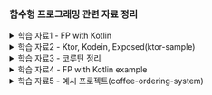 ### 함수형 프로그래밍 관련 자료 정리


<details>
  <summary>학습 자료1 - FP with Kotlin</summary>

  [[해당 문서는 이 링크의 글을 번역해 정리한 것입니다.](https://doordash.engineering/2022/03/22/how-to-leverage-functional-programming-in-kotlin-to-write-better-cleaner-code/)]

1. 함수형 프로그래밍(FP)이란?
    - 프로그램이 함수의 적용과 조합으로 구성되는 프로그래밍 패러다임
    - **순수 함수, 불변 상태, 함수 조합**이 주요 개념
2. 함수형 프로그래밍(FP)과 명령형 프로그래밍(IP)의 비교
    - 프로그래머의 초점: FP에서는 입력, 출력, 변환에 초점을 맞춤
    - 상태 변경: FP는 **불변 상태**를 사용하며, IP는 가변 상태를 사용
    - 주요 흐름 제어: FP는 함수를 사용하여 데이터를 변환, IP는 루프와 조건문, 함수 호출을 사용
3. Kotlin에서의 함수형 프로그래밍
    - Kotlin은 다중 패러다임 언어로서, 개발자가 FP와 IP를 함께 사용할 수 있음
    - Kotlin은 Java와 완벽하게 호환되므로 Java 객체에도 FP 스타일의 함수를 적용할 수 있음
4. 함수형 프로그래밍 스타일 코드 작성의 이점
    - 부작용이 없는 실행: 순수 함수를 사용하면 예상치 못한 결과를 초래하는 부작용이 없음
    - 기존 함수에 대한 쉬운 반복: 순수 함수를 사용하면 기존 로직을 쉽게 수정하고 확장할 수 있음
    - 테스트 용이성 증가: 순수 함수를 사용하면 입력과 출력이 결정적이므로 테스트 작성이 쉬워짐
5. 함수형 프로그래밍의 단점
    - 호출 스택에 따른 오버헤드: **인라인 함수**를 사용하여 해결 가능
    - 속도 및 메모리 사용 문제: **병렬 처리**를 통해 성능 향상 가능
    - 입출력 작업(I/O) 문제: I/O 작업에서 순수 함수 사용이 어려울 수 있으나, Kotlin은 다중 패러다임 언어로서 적절한 패러다임 선택이 가능함
6. 코틀린을 이용한 FP 활용
    1. 고차 함수(high-order function)와 람다(lambdas)
        1. 코틀린의 함수는 일급 객체로서 변수에 저장하고 함수의 인수 및 반환 값으로 전달할 수 있다.
        2. 람다 표현식은 함수 선언 없이 바로 표현식으로 전달되는 함수이다.
            
            ```kotlin
            
            deliveries.sumOf { delivery -> delivery.customerTip }
            ```
            
    2. 컬렉션 기반 연산
        1. 코틀린은 FP 스타일 계산을 위한 강력한 컬렉션 기반 연산을 제공한다.
        2. 변환, 필터링, 그룹화, 집계 등의 연산이 가능하다.
    3. 코틀린을 이용한 FP 예시
        1. 주어진 배달 목록에서 총 지불 금액이 $10 이상인 것만 반환
            
            ```kotlin
            return deliveries
                .map { delivery -> delivery.basePay + delivery.customerTip }
                .filter { totalPay -> totalPay > 10 }
            ```
            
        2. 고객 팁이 $5 이상인 배달 중 최근 10건의 배달의 대시 ID를 가져오기
            
            ```kotlin
            val result = deliveries
                .filter { it.customerTip > 5 }
                .sortedByDescending { it.dropOffTime }
                .map { it.dasherId }
                .take(10)
            ```
            
        3. 대시 ID 별로 각 시간대별 팁 합계를 계산
            
            ```kotlin
            val result = deliveries
                .groupBy { it.dasherId }
                .mapValues { it.value
                    .groupBy { delivery -> 
                        delivery.dropOffTime.get(Calendar.HOUR_OF_DAY) 
                    }
                    .mapValues { hourToDeliveries -> 
                        hourToDeliveries.value.sumOf { delivery -> 
                            delivery.customerTip
                        }
                    }
                }
            ```
            
</details>



<details>
  <summary>학습 자료2 - Ktor, Kodein, Exposed(ktor-sample)</summary>

1. 기본적으로 Intellij에서 설정으로 Dependency 추가해서 만들 수 있는 건 동일
2. 다만, Kodein은 따로 설정해줘야 하고 코틀린 버전과 호환되는지 체크 필요
3. DB Config를 현재는 코드상에서 받고 있는데 Ktor에서 권장하는 방식인 application.conf 로 추후 뺄 예정
4. 기본 지식
    - Ktor : Jetbrains 개발, 코루틴을 사용해 비동기 및 논블록킹 지원
    - Kodein : Kotlin으로 작성된 DI Framework
    - Exposed : Kotlin을 위한 ORM
5. 코드는 거의 기본 생성되는 예제 코드 수준에 Kodein만 추가한 상태. -> 더 개선 예정
    - Kodein 깃헙 코드를 보며 리팩토링 진행
    - 3/22 주요 변경 사항
      - `configureRouting` 함수를 정의하지 않고 `Users.Controller` 클래스에서 URL 경로를 처리 가능해짐
      - URL 경로를 캡슐화함
        - `@Resource` 를 사용해 Routing 코드 변경
      - `bindSingletom()` 함수 : instance() 받을 수 있게 수정
        - `module()` 함수에서 싱글턴 객체 만드는 함수 사용 통일
      - `application.conf`에 DB config 추가
        - `DatabaseFactory`에 하드코딩된 DB 정보 삭제 후 config(singleton)에서 가져오게 수정
        - `main()` 함수 수정 : `EngineMain.main(args)`로 시작하게 수정
      - 비즈니스 로직과 데이터베이스 접근 로직 분리

      - 상세 변경 관련 정보
        - `Application.configureRouting` 함수에 직접 정의했던 것을 `Users.Controller` 클래스에서 `Routing` 객체를 확장해 처리
        - 위 변경에 따라 `Application.module` 함수에서 `configureRouting` 함수 호출 대신 `kodeinApplication` 함수를 호출하고 `bindSingletone` 함수로 `Database`, `UserService` 등록함
        - `configureRouting` 함수를 정의하지 않고 `Users.Controller` 클래스에서 URL 경로를 처리 가능해짐
      
    - 3/23
      - package 구조 변경(User - application, controller, domain, infra)
      - KodeinController를 이용해 Routing 자동 등록
        - UserController가 KodeinController를 상속하고 있었음('ㅁ')
        - UserController를 KodeinApplication block에 singleton으로 등록하면 경로가 자동 등록됨
        - Routing.kt 파일 삭제
      - UserService를 Interface로 만들고 UserServiceImpl 생성 
        - 할 필요는 없지만 테코 짜기 전에 그냥 좀 쉽게 하려고 . . . 
        - UserServiceImpl 만듦에 따라 UserServiceImpl을 binding 해줌
      - user update 값 nullable 하게 바

    - 코드 설명  
    ```kotlin
    // 제네릭 타입 T에 대해 런타임에도 사용할 수 있도록 reified keyword 사용
    // 타입 정보가 런타임에도 필요한 이유는, Kodein 라이브러리에서 객체 생성과 객체 관리를 분리해 처리하기 때문임
    // 객체 생성해 바인딩하는 건 런타임에 수행되어 생성된 객체를 관리하기 위해서는 런타임에도 객체의 타입 정보가 필요함

    // 예시)
    // DatabaseFactory.create 의 경우 Database 객체를 리턴함. 이 리턴되는 타입이 T로 바인딩 된다.
    // T로 바인딩된 Database 객체는 함수를 통해 NoArgBindingDI 타입이 확장한 함수 리터럴에서 사용된다.
    // 예를 들어, UserDatabaseRepository 에서 Database 객체를 매개변수로 받아 생성하는데
    // bindSingleton { UserDatabaseRepository(instance()) } <- 여기 instance() 호출 시 Database 객체를 주입 받게 된다.
    inline fun <reified T : Any> DI.MainBuilder.bindSingleton(crossinline instanceProvider: NoArgBindingDI<Any>.() -> T) {
        bind<T>() with singleton { instanceProvider.invoke(this) }
    }

    // 람다 표현식 내부에서 return을 사용하지 못하게 crossinline 키워드 사용
    // 위에서도 말했듯 Kodein 라이브러리는 bind에서 객체를 생성만 하고, 반환하지 않음
    // bindSingleton 함수 내에서는 instanceProvider.invoke(this) 에 해당하는 람다식이 객체 생성에 해당
    // 객체 바인딩은 생성된 객체를 Kodein 컨테이너에 바인딩하는 것이고 그게 bind 함수 + with 함수를 써서 바인딩하는 식
    // 객체의 관리는 Kodein 컨테이너에서 이뤄진다.
    ```


</details>


<details>
  <summary>학습 자료3 - 코루틴 정리</summary>

----- 
<details>
  <summary>기본 개념 정리</summary>

1. 비동기 프로그래밍과 동시성을 다루기 위한 경량 스레드 같은 개념
2. 코루틴은 스레드에 비해 더 적은 메모리와 리소스를 사용하며, 효율적인 동시성 처리가 가능함
3. `suspend` 
    1. 실행을 일시 중단할 수 있고, 이후에 다시 이어서 실행할 수 있는 기능
    2. 비동기 작업을 수행하면서 필요한 경우 일시 중단되고, 작업이 완료되면 자동으로 다시 시작

    ```kotlin
    suspend fun fetchData(): String {
        delay(1000) 
        return "data"
    }
    ```

4. coroutine builders
    1. Coroutines를 시작하는 함수
    2. `launch` : fire-and-forget
        1. 코루틴 시작, Job 객체 반환
        2. 결과값을 반환하지 않는 비동기 작업에 주로 사용

            ```kotlin
            val job = GlobalScope.launch {
                val data = fetchData()
                println("Data: $data")
            }
            ```

    3. `async`
        1. 코루틴 시작, `Deferred` 객체 반환
        2. 결과값이 필요한 비동기 작업에 주로 사용, `await()` 함수로 결과를 받음

            ```kotlin
            val deferredData = GlobalScope.async {
                fetchData()
            }
            val data = deferredData.await()
            println("Data: $data")
            ```

    4. `runBlocking`
        1. 호출되는 스레드를 블로킹하여 코루틴이 완료될 때까지 기다림
        2. 주로 테스트 용으로 사용

        ```kotlin
        fun main() = runBlocking {
            val data = fetchData()
            println(data)
        }
        ```
</details>

<details>
  <summary>Coroutine Context, Dispatchers</summary>

1. Coroutine Context 
    1. 코루틴의 실행 환경을 정의하는 key-value 형태의 컬렉션이다. 코루틴이 어떤 스레드에서 실행될 지, 어떤 Job과 연결되어 있는지, 어떤 이름을 가질지 등을 결정하는데 사용된다. 이를 통해 코루틴 실행에 필요한 특정 환경을 구성할 수 있다. 
    2. 이 context에서 가장 중요한 요소가 Dispatchers
    3. `+` 로 컨텍스트를 결합할 수 있다.
        1. 코루틴 컨텍스트에 포함된 요소들을 조합해 코루틴의 실행 환경 설정이 가능함. 이걸 통해 디스패쳐, 이름, Job 등을 설정할 수 있다.
        2. 예를 들어, `CoroutineName` 과 `Dispatchers.Default` 를 결합한다고 치면, 코루틴의 이름과 디스패쳐를 동시에 설정하게 되는 것
        3. 결합된 컨텍스트를 `launch` 코루틴 빌더에 전달하면, 해당 코루틴은 설정된 이름과 디스패처를 갖고 실행됨. 
        4. 즉, 각 코루틴 영역에 일종의 config를 `+` 를 통해 넘겨준다고 생각하면 될 듯

            ```kotlin
            val customContext = CoroutineName("CustomCoroutine") + Dispatchers.Default
            GlobalScope.launch(customContext) {
                println("사용자 정의 코루틴 컨텍스트에서 실행 중: $coroutineContext")
            }
            ```

2. Dispatchers
    1. 코루틴이 실행될 스레드나 스레드 풀을 결정
    2. 코틀린에선 몇 가지 케이스에 쓸만한 빌트인 디스패쳐를 제공함
    3. Dispatchers.Default
        1. 공유 스레드 풀에 의해 지원되며 많은 계산 능력이 필요한 CPU 바인딩 작업에 사용됨
    4. Dispatchers.IO
        1. IO 작업에 한정해 디자인된 디스패쳐로 파일이나 네트워크 작업 같은 곳에 쓰임. CPU를 많이 사용하지 않으면서 bloking IO 호출이 포함된 경우
    5. Dispatchers.Main
        1. 메인 스레드에 한정해 UI 관련 작업에 사용된다. 안드로이드 같이 메인 이벤트 루프가 있는 환경에서만 사용 가능.

    ```kotlin
    import kotlinx.coroutines.*

    fun main() = runBlocking {
        launch(Dispatchers.Default) {
            println("Running on Dispatchers.Default: $coroutineContext")
        }

        launch(Dispatchers.IO) {
            println("Running on Dispatchers.IO: $coroutineContext")
        }

        // main event loop가 있는 환경에서 적적함
        // launch(Dispatchers.Main) {
        //     println("Running on Dispatchers.Main: $coroutineContext")
        // }
    }
    ```

</details>

<details>
  <summary>Coroutine Scope와 lifecycle </summary>

1. Scope
    1. Scope는 관리되는 코루틴이 시작되고, 취소되는 등의 흐름을 추적한다.
    2. 코루틴의 수명 주기를 관리해 리소스가 적절히 사용되는지, 더이상 필요하지 않은 코루틴이 있으면 취소되도록 함
    3. `CoroutineScope` → 인터페이스 : 스코프를 정의하는 인터페이스로 구현해서 custom한 코루틴 스코프를 만들 수 있다. 

        ```kotlin
        class MyComponent : CoroutineScope {
            private val job = Job()
            override val coroutineContext: CoroutineContext
                get() = Dispatchers.Default + job

            fun loadData() {
                launch {
                    val data = fetchData()
                    println(data)
                }
            }

            fun cleanup() {
                job.cancel()
            }
        }
        ```

    4. `coroutineScope` 
        1. 새로운 코루틴 스코프를 만들고 자식 코루틴이 완료될 때까지 기다렸다가 반환하는 suspend function이다. 
        2. 여러 작업을 병렬 처리하고 완료될때까지 기다릴 때 유용함. 자식 코루틴 중 하나라도 실패하면, 코루틴 스코프는 나머지 자식 코루틴을 취소하고 예외를 전파한다.

            ```kotlin
            import kotlinx.coroutines.*

            suspend fun performTasks() = coroutineScope {
                val task1 = async { performTask1() }
                val task2 = async { performTask2() }
                val combinedResult = task1.await() + task2.await()
                println("Combined result: $combinedResult")
            }
            ```

    5. `supervisorScope`
        1. coroutineScope의 suspend function과 비슷하지만 실패할 때 동작이 다름. 자식 코루틴이 실패해도 다른 자식 코루틴은 취소되지 않는다. 
        2. 즉, 다른 자식 코루틴에 영향을 주지 않고 각 자식 코루틴에서 개별적으로 오류를 처리할 때 유용함.

        ```kotlin
        import kotlinx.coroutines.*

        suspend fun performTasksWithSupervisor() = supervisorScope {
            val task1 = async { performTask1() }
            val task2 = async {
                try {
                    performTask2()
                } catch (e: Exception) {
                    // 예외 발생해도 다른 코루틴은 취소되지 않고 실행된다.
                    "Fallback result"
                }
            }
            val combinedResult = task1.await() + task2.await()
            println("Combined result: $combinedResult")
        }
        ```

</details>

<details>
  <summary>Coroutine 취소와 timeout</summary>

1. Coroutine 취소
    1. 리턴되는 Job 객체에서 cancel()을 호출해 코루틴을 취소할 수 있다. 

    ```kotlin
    import kotlinx.coroutines.*

    fun main() = runBlocking {
        val job = launch {
            repeat(1000) { i ->
                println("Coroutine iteration: $i")
                delay(50)
            }
        }

        delay(500) // 코루틴이 실행될 시간을 줌
        job.cancel()
        job.join() // 코루틴이 정리될(clean-up) 때까지 기다림(?)
        println("Coroutine canceled")
    }
    ```

2. 취소 시 Checkpoints
    1. 코루틴이 취소 가능하려면, 취소 포인트를 포함해야 한다. 
    2. 코틀린에는 빌트인으로 suspension function인 `delay` 나 `yield` 등을 제공해 해당 메서드로 코루틴 취소 여부를 자동으로 확인한다. 
    3. 코루틴 컨텍스트의 isActive property를 사용해 취소 여부를 수동으로 확인할 수도 있다.

    ```kotlin
    import kotlinx.coroutines.*

    suspend fun doWork() {
        repeat(1000) { i ->
            if (!isActive) { // 코루틴 취소 여부 확인하고, 취소된 경우 작업 종류
                println("작업 중 코루틴 취소: $i")
                return
            }
            println("코루틴 반복중 . . . : $i")
            Thread.sleep(50) 
        }
    }

    fun main() = runBlocking {
        val job = launch { doWork() }
        delay(500) // 코루틴이 실행될 시간을 줌
        job.cancel() // 작업이 더 이상 필요하지 않은 경우 cancel
        job.join() // 코루틴이 정리될 때까지 기다림(?)
        println("Coroutine canceled")
    }
    ```

3. Coroutine Timeout
    1. 코루틴의 timeout를 설정하려면 `withTimeout` 함수를 쓰면 된다.
    2. duration을 milliseconds로 설정하면 해당 시간을 초과하면 코루틴을 자동으로 취소함

    ```kotlin
    import kotlinx.coroutines.*

    suspend fun performTask(): String {
        delay(2000) // 작업시간이 긴 작업 실행
        return "Task result"
    }

    suspend fun main() {
        try {
            val result = withTimeout(1000) {
                performTask()
            }
            println("Result: $result")
        } catch (e: TimeoutCancellationException) {
            println("Coroutine timed out")
        }
    }
    ```

</details>


<details>
  <summary>Coroutine Synchronization</summary>

1. 공유되는 mutable한 state로 작업을 할 때는 데이터의 일관성이 보장되고 race condition을 피하기 위한 Synchronization이 매우 중요함
2. 코틀린에서는 Mutext, withLock, Volatile, Atomic Class를 제공함 (→ 자바랑 비슷한듯)
3. `Mutex`
    1. 한 번에 하나의 코루틴으로 lock을 걸 수 있는 synchronization primitive
    2. 뮤텍스를 lock 하고 싶어 하는 코루틴은 뮤텍스가 unlock 될 때까지 suspended
4. `withLock`
    1. Mutex의 확장 함수로 lock을 얻기 위한 목적으로 쓰임. 주어진 블록을 실행한 후, lock을 release. 

    ```kotlin
    val mutex = Mutex()
    var counter = 0

    suspend fun incrementCounter() {
        mutex.withLock { // 아래 블록 실행 후 release lock
            counter++
        }
    }

    fun main() = runBlocking {
        val jobs = List(100) {
            launch {
                repeat(1000) { incrementCounter() }
            }
        }
        jobs.forEach { it.join() }
        println("Counter: $counter")
    }
    ```

5. `@Volatile`
    1. 변수가 Volatile로 표시되면 해당 변수에 대한 모든 읽기, 쓰기가 메인 메모리에서 직접 수행되어 모든 스레드에서 볼 수 있게 된다. 따라서 한 스레드에서 변수에 대한 변경 사항이 다른 스레드에 즉시 표시된다.
    2. 하지만 원자성을 보장하지 않는다는 점에 유의해야 한다. 즉, 읽기-수정-쓰기 작업이 있는 경우 Volatile 변수로 인해 race condition이 발생할 수 있다.

    ```kotlin
    class Counter {
        @Volatile
        private var count = 0

        fun increment() {
            count++
        }

        fun getCount(): Int {
            return count
        }
    }
    ```

6. `Atomic`
    1. AtomicInteger, AtomicLong, AtomicReference와 같은 Atomic class는 기본 값에 atomic operation을 제공한다.
    2. 읽기-수정-쓰기 작업의 원자성을 보장하므로 여러 스레드가 동시에 변수에 액세스하고 수정할 때 발생하는 경쟁 조건을 방지할 수 있다.

    ```kotlin
    import java.util.concurrent.atomic.AtomicInteger

    class AtomicCounter {
        private val count = AtomicInteger(0)

        fun increment() {
            count.incrementAndGet()
        }

        fun getCount(): Int {
            return count.get()
        }
    }
    ```

</details>


<details>
  <summary>Managing Shared Mutable State : StateFlow, SharedFlow, Channel 개념</summary>

1. StateFlow
    1. 상태가 바뀌는 과정을 볼 수 있게 흐름으로 변환해 변경 사항을 처리하게 도와주는 기능
    2. MutableStateFlow는 내부 상태를 관리하고 변경할 수 있고, StateFlow는 읽기만 가능하게 변환되어 외부에서 안전하게 그 값의 변경을 관찰할 수 있다. 이 구조를 통해 상태 변경에 대한 안전한 처리를 코루틴에서 구현한다.
    3. 즉, 간단히 말해 코루틴 내에서 변경되는 값을 외부에서 관찰하고 처리할 수 있는 Flow가 StateFlow다. 이를 통해 상태 변경에 반응하는 코드를 코루틴 환경에서 효율적으로 다룰 수 있게 된다.

    ```kotlin
    class Counter {
        private val _count = MutableStateFlow(0)
        val count = _count.asStateFlow() // 외부에서 상태 관찰할 수 있음

        fun increment() {
            _count.value++
        }
    }

    fun main() = runBlocking {
        val counter = Counter()

        // Observing count state
        val job = launch {
            counter.count.collect { value ->
                println("Count: $value")
            }
        }

        counter.increment()
        counter.increment()

        // 값을 collect 할 시간을 줌
        delay(1000)

        job.cancel()
    }
    ```

2. SharedFlow
    1. hot flow로 여러 곳에서 수집된 값을 공유할 수 있다.
        1. hot flow : 새로운 collector가 subscribe를 시작할 때 이전에 발생한 이벤트를 받지 않는 flow를 의미한다. 즉, 구독자가 구독을 시작한 이후 발생한 값만 수집함.
    2. 여러 collectors가 동시에 이벤트를 수신할 수 있는 broadcast system

    ```kotlin
    class EventBroadcaster {
        private val _eventFlow = MutableSharedFlow<String>()
        val eventFlow = _eventFlow

        suspend fun broadcastEvent(event: String) {
            _eventFlow.emit(event)
        }
    }

    fun main() = runBlocking {
        val eventBroadcaster = EventBroadcaster()

        // collector1, collector2는 각각 코루틴으로 eventFlow로부터 이벤트를 수신함
        // event가 발생해 받을 때마다 람다 함수가 실행됨(현재는 println 실행)
        val collector1 = launch {
            eventBroadcaster.eventFlow.collect { event ->
                // 아래 Hello와 World 이벤트가 도착할 때마다 출력
                println("Collector1: $event")
            }
        }

        val collector2 = launch {
            eventBroadcaster.eventFlow.collect { event ->
                println("Collector2: $event")
            }
        }

        // 이벤트 발송
        eventBroadcaster.broadcastEvent("Hello")
        eventBroadcaster.broadcastEvent("World")

        delay(1000) // 코루틴 실행을 1초 동안 일시 중지 <- 이벤트 수집 및 처리할 시간 목적

        collector1.cancel()
        collector2.cancel()
    }
    ```

3. Channel
    1. 코루틴 간에 값을 전송할 때 쓰는 communication primitive
    2. 공유되는 mutable state를 관리할 때 유용하며, 특히 특정 코루틴이 해당 상태를 관리하고자 할 때 유용함

    ```kotlin
    suspend fun produce(channel: Channel<Int>) {
        for (i in 0..5) {
            println("Producing: $i")
            channel.send(i)
        }
        channel.close()
    }

    suspend fun consume(channel: Channel<Int>) {
        for (value in channel) {
            println("Consuming: $value")
        }
    }

    fun main() = runBlocking {
        val channel = Channel<Int>()

        val producer = launch { produce(channel) }
        val consumer = launch { consume(channel) }

        producer.join()
        consumer.join()
    }
    ```

</details>


<details>
  <summary>Kotlin Flow</summary>

1. Kotlin 코루틴을 기반이며 비동기적으로 생성 및 소비되는 data streams를 관리하고 조작할 수 있는 방법을 제공한다. 
2. Flow를 사용하면 non-blocking 방식으로 데이터를 처리할 수 있어 네트워크 요청이나 DB 작업 같이 시간이 걸리는 작업을 수행할 때 유용함
3. 데이터를 효율적으로 처리하는 데 도움이 되는 다양한 연산자와 유틸리티를 제공함

```kotlin
fun main() = runBlocking {
    // 1-5로 구성된 Flow 생성
    val flow: Flow<Int> = (1..5).asFlow()
    // collect를 이용해 Flow에서 emit되는 값을 수집하고 println
    flow.collect { value ->
        println("Received value: $value")
    }

    // 이렇게 operator도 제공됨
    flow
        .map { value -> value * 2 } 
        .filter { value -> value % 3 == 0 }
        .collect { value ->
            println("Received value: $value")
        }
}
```

</details>


<details>
    <summary>코루틴 사용하는 코드의 테스트 및 디버깅</summary>

- runBlockingTest
    - `TestCoroutineScope` 를 생성하고 테스트 별로 코루틴 스코프에서 지정된 코드 블록을 즉시 실행한다.
    - 코루틴 실행을 제어해 테스트가 완료되기 전에 코루틴이 완료되도록 할 수 있다.
- TestCoroutineDispatcher
    - 코루틴의 타이밍을 제어할 수 있음.
    - virtual time을 앞당길 수 있어서 delays, timeouts를 테스트 할 때 유용하다.
- Debugging
    - 코루틴을 디버깅 할 때, system property에서 `-Dkotlinx.coroutines.debug` 를 설정해 코루틴 디버거를 사용하도록 설정하거나 kotlinx-coroutines-debug 라이브러리에서 제공하는 DebugProbes API를 사용할 수 있다.
    - 코루틴 디버거가 활성화되면 IDE의 디버깅 도구를 사용하여 중단점을 설정하고, 변수를 검사하고, 코루틴 코드를 단계별로 살펴볼 수 있음.
    - DebugProbes.printJob or DebugProbes.dumpCoroutines를 사용하여 런타임에 코루틴의 상태를 print 가능

</details>
           
------ 
</details>

<details>
  <summary>학습 자료4 - FP with Kotlin example</summary>

- FP
    - 함수를 중심으로 코드 작성
    - 수학적 함수를 기반으로 side effects 를 최소화하고, 높은 수준의 추상화를 제공


- FP의 특징(`Example1.kt` 예시 코드)
  1. 순수 함수(Pure Function)
     - 입력을 받고 출력을 반환하는 함수로 side effect가 없다. 즉, 외부 상태에 영향을 주지 않는다.
  2. 불변성(Immutability)
     - 데이터의 상태를 변경하지 않으며, 새로운 데이터를 생성해 반환함(동시성 문제가 줄어듦)
  3. 고차함수(Higher-Order Functions)
     - 함수를 인자로 받거나, 결과를 함수로 리턴한다. 
  4. Lambda and Anonymous Functions(익명 함수)
     - 람다는 이름이 없는 간단한 함수로, 다른 함수의 인자로 전달하거나 결과로 반한할 수 있다. 
     - 익명 함수도 비슷한 역할이나 람다보다 구문이 길고, 여러 줄의 코드를 포함할 수 있다.
  5. Lazy Evaluation(지연 평가)
     - 필요한 시점까지 값의 계산을 미룰 수 있음
  6. Collection Operators
     - map, filter, reduce 등의 함수를 이용해 데이터를 처리하는 방식


- 코틀린에서 지원하는 아래의 기능을 활용해 함수형 프로그래밍을 해보자!(`Example2.kt` 예시 코드)
  1. Extension Functions : 확장 함수를 사용해 기존 클래스에 새로운 함수 추가 가능. 라이브러리 수정 없이 새로운 기능을 쉽게 추가할 수 있다.
  2. Nullable Types : Null이 될 수 있는 타입을 사용해 안전한 코드를 작성해보자. 
  3. Function Composition : 두 함수를 연결해 하나의 새로운 함수로 만들 수 있다. 
  4. Coroutines : 이건 FP와 엄청 연관된 건 아니지만 그냥 같이 예제 넣으려고 끼워넣음. 공부하는 김에 같이 하자. 


- 추가 : Functor와 Monad(`Example3.kt` 예시 코드)
  - 펑터(Functor): Mapping 함수를 적용할 수 있는 Container 함수. 
    - Type Constructor: 하나의 타입 인자를 받는 타입 생성자 
    - 내 말로 정리하자면 `Functor` 는 A 타입의 컨테이너를 map 함수를 써서 데이터를 조작해 B 타입의 컨테이너로 리턴할 수 있게 추상화된 함수 정도
    - 예를 들어, List<T>나 Optional<T>이 Functor
    - map()은 내부 데이터에 함수를 적용하고, 새로운 functor 를 반환함.
    - map()은 `(A) -> B` 형태의 함수를 인자로 받아서, `Functor<A>`를 `Functor<B>`로 변환함.
      
        ```kotlin
          val numbers = listOf(1, 2, 3, 4)
          val squaredNumbers = numbers.map { it * it } // [1, 4, 9, 16]
        ```

  - 모나드(Monad): 모나드는 pure functions + state 를 추상화한 구조
      - `return` : 값을 모나드 컨텍스트로 감싸는 함수를 제공. `Monad<Value>` 형태 
      - `flatMap` or `bind`: 모나드 값을 받아서 내부 데이터를 조작하거나 처리할 수도 있고 그 안에서 연산자를 사용해 연속적으로 처리하고 흐름 제어도 할 수 있다.
        - 이 함수는 `(A) -> Monad<B>` 형태의 함수를 인자로 받아서, `Monad<A>`를 `Monad<B>`로 변환한다.
          - 즉, A 타입의 컨테이너를 받아 B 타입의 컨테이너로 반환한다. 이 과정에서 중첩된 컨테이너를 flatten 하게 만들어주는게 flatMap()


- 추가 : Effect(arrow.core.continuations) (`Example4.kt` 예시 코드)
  - `suspend fun <B> fold(f: suspend (R) -> B, g: suspend (A) -> B): B`를 통해 R 값과 A 값을 B 값으로 매핑함


- 추가 : Effect with Exposed `Example5.kt`
  - 만든 것 : 커피 메뉴 조회 API
  - Effect를 사용해 에러 처리가 좀 더 명확하게 되는 것 같고 가독성도 좋은 것 같다. 타입 안전성은 덤인 거 같고?
  - 간단하게 id를 이용해 레코드를 조회하고 없으면 예외 던지게 하는 메서드를 따로 만들 수 있지 않을까 하고 추가함
    - 제네릭이랑 확장함수 써서 작업(`T.findRecordByIdEffect`)


</details>

<details>
  <summary>학습 자료5 - 예시 프로젝트(coffee-ordering-system)</summary>
  
1. 패키지 구조

  ```sql
  
  |-- src
  |   |-- main
  |   |   |-- kotlin
  |   |   |   |-- com
  |   |   |   |   |-- example
  |   |   |   |   |   |-- coffee
  |   |   |   |   |   |   |-- route
  |   |   |   |   |   |   |-- service
  |   |   |   |   |   |   |-- repository
  |   |   |   |   |   |   |-- domain
  |   |   |   |   |   |   |-- dto
  |   |   |   |   |   |   |-- exception
  |   |   |   |   |   |   |-- config
  |   |   |-- resources
  |   |   |   |-- application.conf
  |   |-- test
  |   |   |-- kotlin
  |   |   |   |-- com
  |   |   |   |   |-- example
  |   |   |   |   |   |-- coffee
  |   |   |   |   |   |   |-- route
  |   |   |   |   |   |   |-- service
  |   |   |   |   |   |   |-- repository
  |-- build.gradle.kts
  |-- README.md
  ```
  
</details>
